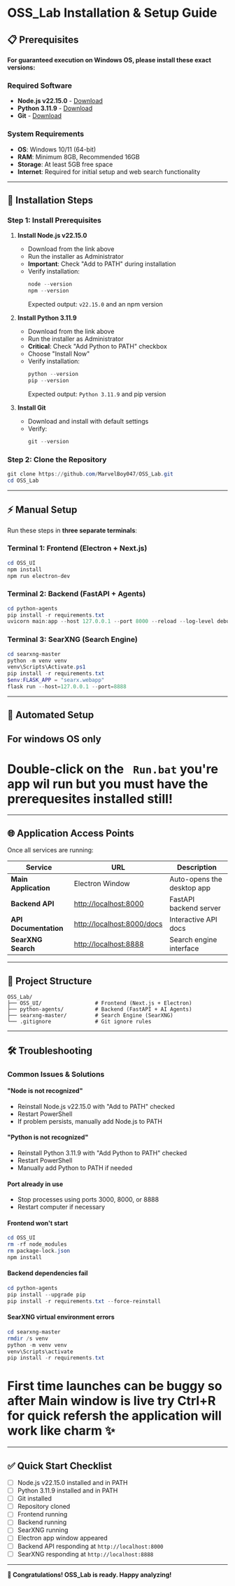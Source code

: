 # OSS_Lab Installation & Setup Guide

## 📋 Prerequisites

**For guaranteed execution on Windows OS, please install these exact versions:**

### Required Software
- **Node.js v22.15.0** - [Download](https://nodejs.org/dist/v22.15.0/node-v22.15.0-x64.msi)
- **Python 3.11.9** - [Download](https://www.python.org/ftp/python/3.11.9/python-3.11.9-amd64.exe)
- **Git** - [Download](https://git-scm.com/download/win)

### System Requirements
- **OS**: Windows 10/11 (64-bit)
- **RAM**: Minimum 8GB, Recommended 16GB
- **Storage**: At least 5GB free space
- **Internet**: Required for initial setup and web search functionality

***

## 🚀 Installation Steps

### Step 1: Install Prerequisites

1. **Install Node.js v22.15.0**
   - Download from the link above
   - Run the installer as Administrator
   - **Important**: Check "Add to PATH" during installation
   - Verify installation:  
     ```powershell
     node --version
     npm --version
     ```
     Expected output: `v22.15.0` and an npm version

2. **Install Python 3.11.9**
   - Download from the link above
   - Run the installer as Administrator
   - **Critical**: Check "Add Python to PATH" checkbox
   - Choose "Install Now"
   - Verify installation:  
     ```powershell
     python --version
     pip --version
     ```
     Expected output: `Python 3.11.9` and pip version

3. **Install Git**
   - Download and install with default settings
   - Verify:  
     ```powershell
     git --version
     ```

### Step 2: Clone the Repository

```powershell
git clone https://github.com/MarvelBoy047/OSS_Lab.git
cd OSS_Lab
````

---

## ⚡ Manual Setup

Run these steps in **three separate terminals**:

### Terminal 1: Frontend (Electron + Next.js)

```powershell
cd OSS_UI
npm install
npm run electron-dev
```

### Terminal 2: Backend (FastAPI + Agents)

```powershell
cd python-agents
pip install -r requirements.txt
uvicorn main:app --host 127.0.0.1 --port 8000 --reload --log-level debug
```

### Terminal 3: SearXNG (Search Engine)

```powershell
cd searxng-master
python -m venv venv
venv\Scripts\Activate.ps1
pip install -r requirements.txt
$env:FLASK_APP = "searx.webapp"
flask run --host=127.0.0.1 --port=8888
```

---

## 🤖 Automated Setup
## For windows OS only
# Double-click on the ``` Run.bat``` you're app wil run but you must have the prerequesites installed still!  
---

## 🌐 Application Access Points

Once all services are running:

| Service               | URL                                                      | Description                |
| --------------------- | -------------------------------------------------------- | -------------------------- |
| **Main Application**  | Electron Window                                          | Auto-opens the desktop app |
| **Backend API**       | [http://localhost:8000](http://localhost:8000)           | FastAPI backend server     |
| **API Documentation** | [http://localhost:8000/docs](http://localhost:8000/docs) | Interactive API docs       |
| **SearXNG Search**    | [http://localhost:8888](http://localhost:8888)           | Search engine interface    |

---

## 📁 Project Structure

```
OSS_Lab/
├── OSS_UI/                 # Frontend (Next.js + Electron)
├── python-agents/          # Backend (FastAPI + AI Agents)
├── searxng-master/         # Search Engine (SearXNG)
└── .gitignore              # Git ignore rules
```

---

## 🛠️ Troubleshooting

### Common Issues & Solutions

#### "Node is not recognized"

* Reinstall Node.js v22.15.0 with "Add to PATH" checked
* Restart PowerShell
* If problem persists, manually add Node.js to PATH

#### "Python is not recognized"

* Reinstall Python 3.11.9 with "Add Python to PATH" checked
* Restart PowerShell
* Manually add Python to PATH if needed

#### Port already in use

* Stop processes using ports 3000, 8000, or 8888
* Restart computer if necessary

#### Frontend won't start

```powershell
cd OSS_UI
rm -rf node_modules
rm package-lock.json
npm install
```

#### Backend dependencies fail

```powershell
cd python-agents
pip install --upgrade pip
pip install -r requirements.txt --force-reinstall
```

#### SearXNG virtual environment errors

```powershell
cd searxng-master
rmdir /s venv
python -m venv venv
venv\Scripts\activate
pip install -r requirements.txt
```
# First time launches can be buggy so after Main window is live try Ctrl+R for quick refersh the application will work like charm ✨
---

## ✅ Quick Start Checklist

* [ ] Node.js v22.15.0 installed and in PATH
* [ ] Python 3.11.9 installed and in PATH
* [ ] Git installed
* [ ] Repository cloned
* [ ] Frontend running
* [ ] Backend running
* [ ] SearXNG running
* [ ] Electron app window appeared
* [ ] Backend API responding at `http://localhost:8000`
* [ ] SearXNG responding at `http://localhost:8888`

---

**🎉 Congratulations! OSS\_Lab is ready. Happy analyzing!**


```

